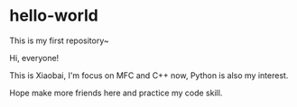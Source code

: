 # hello-world
This is my first repository~

Hi, everyone!

This is Xiaobai, I'm focus on MFC and C++ now, Python is also my interest.

Hope make more friends here and practice my code skill.
